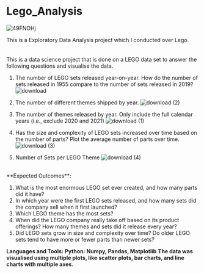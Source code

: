 # Lego_Analysis
![49FNOHj](https://github.com/Taha0229/LEGO-Analysis/assets/113607983/09d35243-abec-41af-a90b-bd23424a17bc)

This is a Exploratory Data Analysis project which I conducted over Lego.  
<br>
<br>
This is a data science project that is done on a LEGO data set to answer the following questions and visualise the data.
1.	The number of LEGO sets released year-on-year. How do the number of sets released in 1955 compare to the number of sets released in 2019?
   ![download](https://github.com/Taha0229/LEGO-Analysis/assets/113607983/29a1eed7-0c59-4b02-a5ea-2181f7d3f4b7)

2.	The number of different themes shipped by year.
   ![download (2)](https://github.com/Taha0229/LEGO-Analysis/assets/113607983/6ef4ec40-7020-466b-b1ae-bf55b1d65524)

   
3.	The number of themes released by year. Only include the full calendar years (i.e., exclude 2020 and 2021)
   ![download (1)](https://github.com/Taha0229/LEGO-Analysis/assets/113607983/fcfa6b78-9c02-4b96-be3c-888e496525b7)

  
4.	Has the size and complexity of LEGO sets increased over time based on the number of parts? Plot the average number of parts over time.
   ![download (3)](https://github.com/Taha0229/LEGO-Analysis/assets/113607983/dbc8c6ea-e042-4940-bcf5-6423bf4e21dd)

5.	Number of Sets per LEGO Theme
   ![download (4)](https://github.com/Taha0229/LEGO-Analysis/assets/113607983/d342472c-b0c4-4738-b84b-9d6813dee189)
<br>
**Expected Outcomes**:

1. What is the most enormous LEGO set ever created, and how many parts did it have?
2. In which year were the first LEGO sets released, and how many sets did the company sell when it first launched?
3. Which LEGO theme has the most sets?
4. When did the LEGO company really take off based on its product offerings? How many themes and sets did it release every year?
5. Did LEGO sets grow in size and complexity over time? Do older LEGO sets tend to have more or fewer parts than newer sets?


**Languages and Tools: Python: Numpy, Pandas, Matplotlib**
**The data was visualised using multiple plots, like scatter plots, bar charts, and line charts with multiple axes.**
